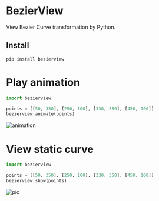 # BezierView

View Bezier Curve transformation by Python.

## Install

```shell
pip install bezierview
```

# Play animation


```python
import bezierview

points = [[50, 350], [250, 100], [330, 350], [450, 100]]
bezierview.animate(points)
```

![animation](https://github.com/MorvanZhou/sudoku/raw/main/curve.png)

# View static curve

```python
import bezierview

points = [[50, 350], [250, 100], [330, 350], [450, 100]]
bezierview.show(points)
```

![pic](https://github.com/MorvanZhou/sudoku/raw/main/curve.png)
